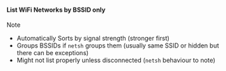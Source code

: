 #### List WiFi Networks by BSSID only

> [!NOTE]
> + Automatically Sorts by signal strength (stronger first)
> + Groups BSSIDs if `netsh` groups them (usually same SSID or hidden but there can be exceptions)
> + Might not list properly unless disconnected (`netsh` behaviour to note)

